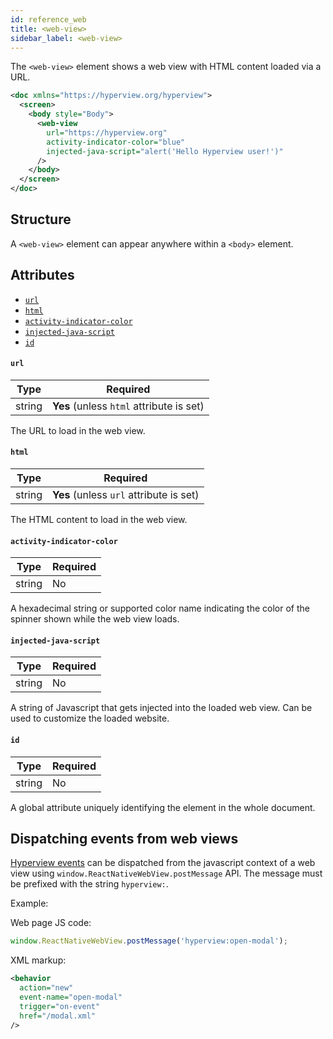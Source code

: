 ```yaml
---
id: reference_web
title: <web-view>
sidebar_label: <web-view>
---
```


The `<web-view>` element shows a web view with HTML content loaded via a URL.

```xml
<doc xmlns="https://hyperview.org/hyperview">
  <screen>
    <body style="Body">
      <web-view
        url="https://hyperview.org"
        activity-indicator-color="blue"
        injected-java-script="alert('Hello Hyperview user!')"
      />
    </body>
  </screen>
</doc>
```

## Structure

A `<web-view>` element can appear anywhere within a `<body>` element.

## Attributes

- [`url`](#url)
- [`html`](#html)
- [`activity-indicator-color`](#activity-indicator-color)
- [`injected-java-script`](#injected-java-script)
- [`id`](#id)

#### `url`

| Type   | Required                                 |
| ------ | ---------------------------------------- |
| string | **Yes** (unless `html` attribute is set) |

The URL to load in the web view.

#### `html`

| Type   | Required                                |
| ------ | --------------------------------------- |
| string | **Yes** (unless `url` attribute is set) |

The HTML content to load in the web view.

#### `activity-indicator-color`

| Type   | Required |
| ------ | -------- |
| string | No       |

A hexadecimal string or supported color name indicating the color of the spinner shown while the web view loads.

#### `injected-java-script`

| Type   | Required |
| ------ | -------- |
| string | No       |

A string of Javascript that gets injected into the loaded web view. Can be used to customize the loaded website.

#### `id`

| Type   | Required |
| ------ | -------- |
| string | No       |

A global attribute uniquely identifying the element in the whole document.

## Dispatching events from web views

[Hyperview events](/docs/example_event_dispatch) can be dispatched from the javascript context of a web view using `window.ReactNativeWebView.postMessage` API. The message must be prefixed with the string `hyperview:`.

Example:

Web page JS code:

```js
window.ReactNativeWebView.postMessage('hyperview:open-modal');
```

XML markup:

```xml
<behavior
  action="new"
  event-name="open-modal"
  trigger="on-event"
  href="/modal.xml"
/>
```
